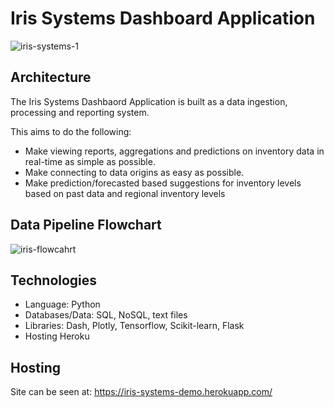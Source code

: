 # Iris Systems Dashboard Application


<img src="https://i.ibb.co/P6p6W9D/iris-systems-1.png" alt="iris-systems-1" border="0" style="margin:0 auto;">

## Architecture

The Iris Systems Dashbaord Application is built as a data ingestion, processing and reporting system.

This aims to do the following: 
- Make viewing reports, aggregations and predictions on inventory data in real-time as simple as possible.
- Make connecting to data origins as easy as possible.
- Make prediction/forecasted based suggestions for inventory levels based on past data and regional inventory levels



## Data Pipeline Flowchart
<img src="https://i.ibb.co/BgsmJHx/iris-flowcahrt.png" alt="iris-flowcahrt" border="0">

## Technologies

- Language: Python
- Databases/Data: SQL, NoSQL, text files
- Libraries: Dash, Plotly, Tensorflow, Scikit-learn, Flask
- Hosting Heroku

## Hosting
Site can be seen at: https://iris-systems-demo.herokuapp.com/




